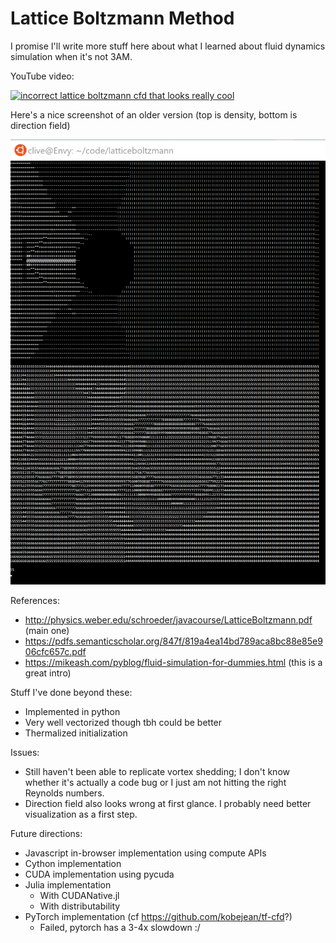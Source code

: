 Lattice Boltzmann Method
========================

I promise I'll write more stuff here about what I learned about fluid dynamics simulation when it's not 3AM.

YouTube video:

[![incorrect lattice boltzmann cfd that looks really cool](https://img.youtube.com/vi/b8ZVsETpFUE/0.jpg)](https://www.youtube.com/watch?v=b8ZVsETpFUE)

Here's a nice screenshot of an older version (top is density, bottom is direction field)

![screenshot](screenshot.png)

References:
- http://physics.weber.edu/schroeder/javacourse/LatticeBoltzmann.pdf (main one)
- https://pdfs.semanticscholar.org/847f/819a4ea14bd789aca8bc88e85e906cfc657c.pdf
- https://mikeash.com/pyblog/fluid-simulation-for-dummies.html (this is a great intro)

Stuff I've done beyond these:
- Implemented in python
- Very well vectorized though tbh could be better
- Thermalized initialization

Issues:
- Still haven't been able to replicate vortex shedding; I don't know whether it's actually a code bug or I just am not hitting the right Reynolds numbers.
- Direction field also looks wrong at first glance. I probably need better visualization as a first step.

Future directions:
- Javascript in-browser implementation using compute APIs
- Cython implementation
- CUDA implementation using pycuda
- Julia implementation
  - With CUDANative.jl
  - With distributability
- PyTorch implementation (cf https://github.com/kobejean/tf-cfd?)
  - Failed, pytorch has a 3-4x slowdown :/

